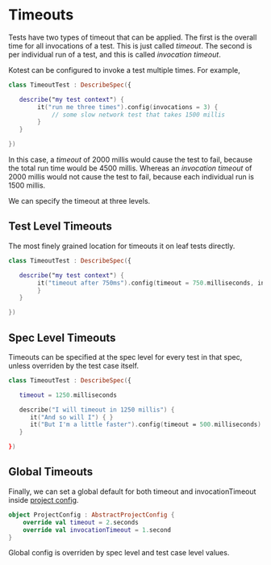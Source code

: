 # Timeouts

Tests have two types of timeout that can be applied. The first is the overall time for all invocations of a test. This is just called _timeout_.
The second is per individual run of a test, and this is called _invocation timeout_.

Kotest can be configured to invoke a test multiple times. For example,

```kotlin
class TimeoutTest : DescribeSpec({

   describe("my test context") {
        it("run me three times").config(invocations = 3) {
            // some slow network test that takes 1500 millis
        }
   }

})
```

In this case, a _timeout_ of 2000 millis would cause the test to fail, because the total run time would be 4500 millis.
Whereas an _invocation timeout_ of 2000 millis would not cause the test to fail, because each individual run is 1500 millis.

We can specify the timeout at three levels.

## Test Level Timeouts

The most finely grained location for timeouts it on leaf tests directly.

```kotlin
class TimeoutTest : DescribeSpec({

   describe("my test context") {
        it("timeout after 750ms").config(timeout = 750.milliseconds, invocationTimeout = 250.milliseconds) {
        }
   }

})
```


## Spec Level Timeouts


Timeouts can be specified at the spec level for every test in that spec, unless overriden by the test case itself.


```kotlin
class TimeoutTest : DescribeSpec({

   timeout = 1250.milliseconds

   describe("I will timeout in 1250 millis") {
      it("And so will I") { }
      it("But I'm a little faster").config(timeout = 500.milliseconds) { }
   }

})
```




## Global Timeouts

Finally, we can set a global default for both timeout and invocationTimeout inside [project config](project_config.md).


```kotlin
object ProjectConfig : AbstractProjectConfig {
    override val timeout = 2.seconds
    override val invocationTimeout = 1.second
}
```

Global config is overriden by spec level and test case level values.

